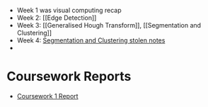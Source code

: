 - Week 1 was visual computing recap
- Week 2: [[Edge Detection]]
- Week 3: [[Generalised Hough Transform]], [[Segmentation and Clustering]]
- Week 4: [Segmentation and Clustering stolen notes](Computer_Vision_Week4.pdf)
- 
# Coursework Reports
- [Coursework 1 Report](Year%203/Second%20Semester/Computer%20Vision/Coursework%201%20Report.md)
